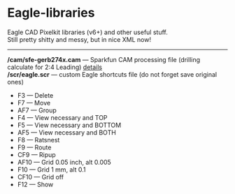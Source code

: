 Eagle-libraries
===============
Eagle CAD Pixelkit libraries (v6+) and other useful stuff. <br>
Still pretty shitty and messy, but in nice XML now!

------------
<b>/cam/sfe-gerb274x.cam</b> &mdash; Sparkfun CAM processing file (drilling calculate for 2:4 Leading) <a href="http://www.sparkfun.com/tutorials/109">details</a><br />
<b>/scr/eagle.scr</b> &mdash; custom Eagle shortcuts file (do not forget save original ones)
* F3 &mdash; Delete
* F7 &mdash; Move
* AF7 &mdash; Group
* F4 &mdash; View necessary and TOP
* F5 &mdash; View necessary and BOTTOM
* AF5 &mdash; View necessary and BOTH
* F8 &mdash; Ratsnest
* F9 &mdash; Route
* CF9 &mdash; Ripup
* AF10 &mdash; Grid 0.05 inch, alt 0.005
* F10 &mdash; Grid 1 mm, alt 0.1
* CF10 &mdash; Grid off
* F12 &mdash; Show
